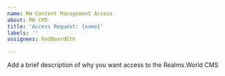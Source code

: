 ```yaml
---
name: RW Content Management Access
about: RW CMS
title: 'Access Request: {name{'
labels: ''
assignees: RedBeardEth

---
```


Add a brief description of why you want access to the Realms.World CMS
